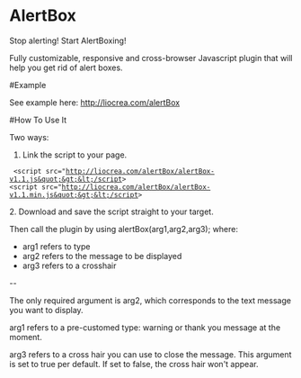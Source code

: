 # AlertBox
Stop alerting! Start AlertBoxing! 

Fully customizable, responsive and cross-browser Javascript plugin that will help you get rid of alert boxes.

#Example

See example here: http://liocrea.com/alertBox

#How To Use It

Two ways:

1. Link the script to your page. 

<code><pre>
&lt;script src=&quot;http://liocrea.com/alertBox/alertBox-v1.1.js&quot;&gt;&lt;/script&gt;
&lt;script src=&quot;http://liocrea.com/alertBox/alertBox-v1.1.min.js&quot;&gt;&lt;/script&gt;
</pre></code>
2. Download and save the script straight to your target.

Then call the plugin by using alertBox(arg1,arg2,arg3); where:


- arg1 refers to type
- arg2 refers to the message to be displayed
- arg3 refers to a crosshair

--

The only required argument is arg2, which corresponds to the text message you want to display. 

arg1 refers to a pre-customed type: warning or thank you message at the moment.

arg3 refers to a cross hair you can use to close the message. This argument is set to true per default.
If set to false, the cross hair won't appear.

